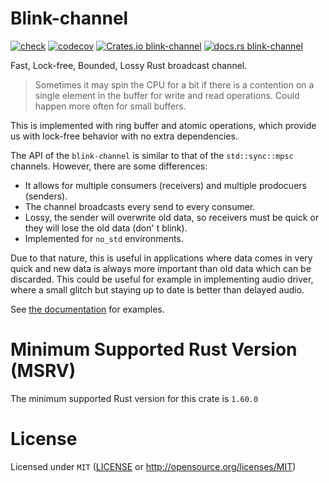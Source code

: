 # Blink-channel

[![check](https://github.com/Amjad50/blink-channel/actions/workflows/check.yml/badge.svg)](https://github.com/Amjad50/blink-channel/actions/workflows/check.yml) 
[![codecov](https://codecov.io/gh/Amjad50/blink-channel/graph/badge.svg?token=I4ORM3HHCK)](https://codecov.io/gh/Amjad50/blink-channel)
[![Crates.io blink-channel](https://img.shields.io/crates/v/blink-channel)](https://crates.io/crates/blink-channel)
[![docs.rs blink-channel](https://docs.rs/blink-channel/badge.svg)](https://docs.rs/blink-channel)

Fast, Lock-free, Bounded, Lossy Rust broadcast channel.

> Sometimes it may spin the CPU for a bit if there is a contention on a single element in the buffer for write and read operations. Could happen more often for small buffers.

This is implemented with ring buffer and atomic operations, which provide us with lock-free behavior with
no extra dependencies.

The API of the `blink-channel` is similar to that of the `std::sync::mpsc` channels.
However, there are some differences:

- It allows for multiple consumers (receivers) and multiple prodocuers (senders).
- The channel broadcasts every send to every consumer.
- Lossy, the sender will overwrite old data, so receivers must be quick or they will lose the old data (don'
t blink).
- Implemented for `no_std` environments.

Due to that nature, this is useful in applications where data comes in very quick and new data is always more important
than old data which can be discarded. 
This could be useful for example in implementing audio driver, where a small glitch but staying
up to date is better than delayed audio.

See [the documentation](https://docs.rs/blink-channel) for examples.

# Minimum Supported Rust Version (MSRV)
The minimum supported Rust version for this crate is `1.60.0`

# License
Licensed under `MIT` ([LICENSE](./LICENSE) or http://opensource.org/licenses/MIT)

